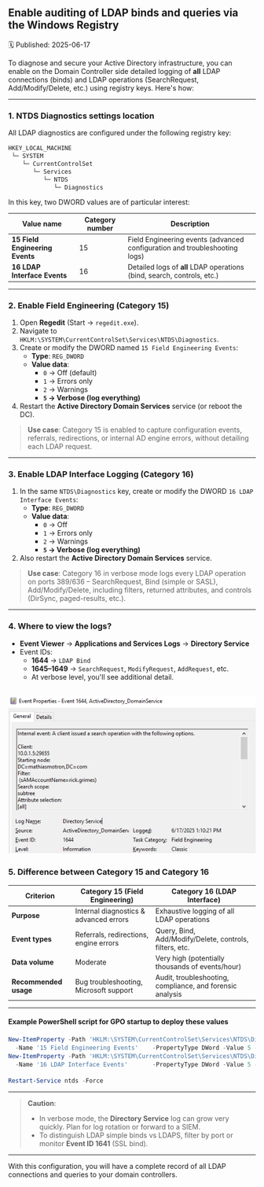 ## Enable auditing of LDAP binds and queries via the Windows Registry
🗓️ Published: 2025-06-17

To diagnose and secure your Active Directory infrastructure, you can enable on the Domain Controller side detailed logging of **all** LDAP connections (binds) and LDAP operations (SearchRequest, Add/Modify/Delete, etc.) using registry keys. Here's how:

---

### 1. NTDS Diagnostics settings location

All LDAP diagnostics are configured under the following registry key:

```
HKEY_LOCAL_MACHINE
 └─ SYSTEM
    └─ CurrentControlSet
       └─ Services
          └─ NTDS
             └─ Diagnostics
```

In this key, two DWORD values are of particular interest:

| Value name                        | Category number | Description                                                                           |
|-----------------------------------|-----------------|---------------------------------------------------------------------------------------|
| **15 Field Engineering Events**   | 15              | Field Engineering events (advanced configuration and troubleshooting logs)           |
| **16 LDAP Interface Events**      | 16              | Detailed logs of **all** LDAP operations (bind, search, controls, etc.)               |

---

### 2. Enable Field Engineering (Category 15)

1. Open **Regedit** (Start → `regedit.exe`).  
2. Navigate to `HKLM:\SYSTEM\CurrentControlSet\Services\NTDS\Diagnostics`.  
3. Create or modify the DWORD named `15 Field Engineering Events`:  
   - **Type**: `REG_DWORD`  
   - **Value data**:  
     - `0` → Off (default)  
     - `1` → Errors only  
     - `2` → Warnings  
     - **`5` → Verbose (log everything)**  
4. Restart the **Active Directory Domain Services** service (or reboot the DC).

> **Use case**: Category 15 is enabled to capture configuration events, referrals, redirections, or internal AD engine errors, without detailing each LDAP request.

---

### 3. Enable LDAP Interface Logging (Category 16)

1. In the same `NTDS\Diagnostics` key, create or modify the DWORD `16 LDAP Interface Events`:  
   - **Type**: `REG_DWORD`  
   - **Value data**:  
     - `0` → Off  
     - `1` → Errors only  
     - `2` → Warnings  
     - **`5` → Verbose (log everything)**  
2. Also restart the **Active Directory Domain Services** service.

> **Use case**: Category 16 in verbose mode logs every LDAP operation on ports 389/636 – SearchRequest, Bind (simple or SASL), Add/Modify/Delete, including filters, returned attributes, and controls (DirSync, paged-results, etc.).

---

### 4. Where to view the logs?

- **Event Viewer** → **Applications and Services Logs** → **Directory Service**  
- Event IDs:  
  - **1644** → `LDAP Bind`  
  - **1645–1649** → `SearchRequest`, `ModifyRequest`, `AddRequest`, etc.  
  - At verbose level, you'll see additional detail.

![](assets/Audit%20LDAP%20Binds%20and%20Queries%20with%20Regedit/2025-06-17-15-12-55.png)
---

### 5. Difference between Category 15 and Category 16

| Criterion                        | Category 15 (Field Engineering)         | Category 16 (LDAP Interface)                              |
|----------------------------------|-----------------------------------------|------------------------------------------------------------|
| **Purpose**                      | Internal diagnostics & advanced errors  | Exhaustive logging of all LDAP operations                  |
| **Event types**                  | Referrals, redirections, engine errors  | Query, Bind, Add/Modify/Delete, controls, filters, etc.   |
| **Data volume**                  | Moderate                                | Very high (potentially thousands of events/hour)           |
| **Recommended usage**            | Bug troubleshooting, Microsoft support  | Audit, troubleshooting, compliance, and forensic analysis  |

---

#### Example PowerShell script for GPO startup to deploy these values

```powershell
New-ItemProperty -Path 'HKLM:\SYSTEM\CurrentControlSet\Services\NTDS\Diagnostics' `
  -Name '15 Field Engineering Events'    -PropertyType DWord -Value 5 -Force
New-ItemProperty -Path 'HKLM:\SYSTEM\CurrentControlSet\Services\NTDS\Diagnostics' `
  -Name '16 LDAP Interface Events'       -PropertyType DWord -Value 5 -Force

Restart-Service ntds -Force
```

---

> **Caution**:  
> - In verbose mode, the **Directory Service** log can grow very quickly. Plan for log rotation or forward to a SIEM.  
> - To distinguish LDAP simple binds vs LDAPS, filter by port or monitor **Event ID 1641** (SSL bind).

---

With this configuration, you will have a complete record of all LDAP connections and queries to your domain controllers.
